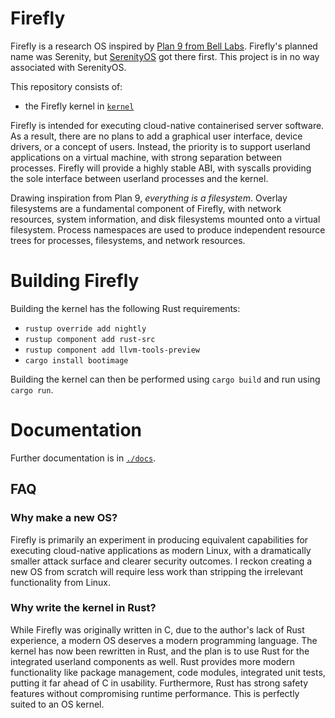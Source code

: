 # Firefly

Firefly is a research OS inspired by [Plan 9 from Bell Labs](https://9p.io/plan9/). Firefly's planned name was Serenity, but [SerenityOS](https://github.com/SerenityOS/serenity) got there first. This project is in no way associated with SerenityOS.

This repository consists of:

- the Firefly kernel in [`kernel`](/kernel)

Firefly is intended for executing cloud-native containerised server software. As a result, there are no plans to add a graphical user interface, device drivers, or a concept of users. Instead, the priority is to support userland applications on a virtual machine, with strong separation between processes. Firefly will provide a highly stable ABI, with syscalls providing the sole interface between userland processes and the kernel.

Drawing inspiration from Plan 9, _everything is a filesystem_. Overlay filesystems are a fundamental component of Firefly, with network resources, system information, and disk filesystems mounted onto a virtual filesystem. Process namespaces are used to produce independent resource trees for processes, filesystems, and network resources.

# Building Firefly

Building the kernel has the following Rust requirements:

- `rustup override add nightly`
- `rustup component add rust-src`
- `rustup component add llvm-tools-preview`
- `cargo install bootimage`

Building the kernel can then be performed using `cargo build` and run using `cargo run`.

# Documentation

Further documentation is in [`./docs`](/docs).

## FAQ

### Why make a new OS?

Firefly is primarily an experiment in producing equivalent capabilities for executing cloud-native applications as modern Linux, with a dramatically smaller attack surface and clearer security outcomes. I reckon creating a new OS from scratch will require less work than stripping the irrelevant functionality from Linux.

### Why write the kernel in Rust?

While Firefly was originally written in C, due to the author's lack of Rust experience, a modern OS deserves a modern programming language. The kernel has now been rewritten in Rust, and the plan is to use Rust for the integrated userland components as well. Rust provides more modern functionality like package management, code modules, integrated unit tests, putting it far ahead of C in usability. Furthermore, Rust has strong safety features without compromising runtime performance. This is perfectly suited to an OS kernel.
